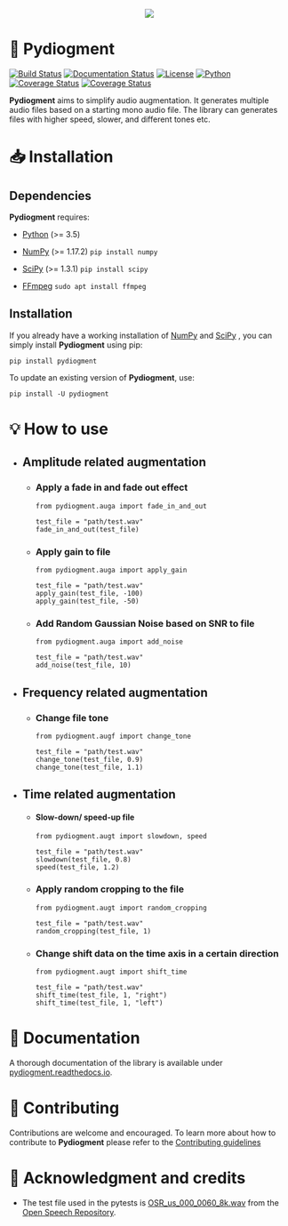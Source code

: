 <p align="center">
<img src="https://github.com/SuperKogito/pydiogment/blob/master/docs/icon.png?raw=true">
</p>

:bell:	Pydiogment
==========

[![Build Status](https://travis-ci.org/SuperKogito/pydiogment.svg?branch=master)](https://travis-ci.org/SuperKogito/pydiogment) [![Documentation Status](https://readthedocs.org/projects/pydiogment/badge/?version=latest)](https://pydiogment.readthedocs.io/en/latest/?badge=latest) [![License](https://img.shields.io/badge/license-BSD%203--Clause%20License%20(Revised)%20-blue)](https://github.com/SuperKogito/pydiogment/blob/master/LICENSE) [![Python](https://img.shields.io/badge/python-3.5%20%7C%203.6%20%7C%203.7-blue)](https://www.python.org/doc/versions/) [![Coverage Status](https://codecov.io/gh/SuperKogito/pydiogment/graph/badge.svg)](https://codecov.io/gh/SuperKogito/pydiogment) [![Coverage Status](https://coveralls.io/repos/github/SuperKogito/pydiogment/badge.svg?branch=master)](https://coveralls.io/github/SuperKogito/pydiogment?branch=master)

**Pydiogment** aims to simplify audio augmentation. It generates multiple audio files based on a starting mono audio file. The library can generates files with higher speed, slower, and different tones etc.

:inbox_tray: Installation
============

Dependencies
------------

**Pydiogment** requires:

-	[Python](https://www.python.org/download/releases/3.0/) (>= 3.5)  
-	[NumPy](https://numpy.org/) (>= 1.17.2)
  `pip install numpy`

-	[SciPy](https://www.scipy.org/)  (>= 1.3.1)
  `pip install scipy`


- [FFmpeg](https://www.ffmpeg.org/)
  `sudo apt install ffmpeg`



Installation
-------------
If you already have a working installation of [NumPy](https://numpy.org/) and [SciPy](https://www.scipy.org/) , you can simply install **Pydiogment** using pip:

```
pip install pydiogment
```
To update an existing version of  **Pydiogment**, use:
```
pip install -U pydiogment
```

:bulb:  How to use
==========

- ## Amplitude related augmentation
  - ### Apply a fade in and fade out effect
    ```python3
    from pydiogment.auga import fade_in_and_out

    test_file = "path/test.wav"
    fade_in_and_out(test_file)
    ```

  - ### Apply gain to file
    ```python3
    from pydiogment.auga import apply_gain

    test_file = "path/test.wav"
    apply_gain(test_file, -100)
    apply_gain(test_file, -50)
    ```

  - ### Add Random Gaussian Noise based on SNR to file
    ```python3
    from pydiogment.auga import add_noise

    test_file = "path/test.wav"
    add_noise(test_file, 10)
    ```


- ## Frequency related augmentation
  - ### Change file tone
    ```python3
    from pydiogment.augf import change_tone

    test_file = "path/test.wav"
    change_tone(test_file, 0.9)
    change_tone(test_file, 1.1)
    ```

- ## Time related augmentation    
  - #### Slow-down/ speed-up file
    ```python3
    from pydiogment.augt import slowdown, speed

    test_file = "path/test.wav"
    slowdown(test_file, 0.8)
    speed(test_file, 1.2)
    ```

  - ### Apply random cropping to the file
    ```python3
    from pydiogment.augt import random_cropping

    test_file = "path/test.wav"
    random_cropping(test_file, 1)
    ```

  - ### Change shift data on the time axis in a certain direction
    ```python3
    from pydiogment.augt import shift_time

    test_file = "path/test.wav"
    shift_time(test_file, 1, "right")
    shift_time(test_file, 1, "left")
    ```

:bookmark_tabs:  Documentation  
==============
A thorough documentation of the library is available under [pydiogment.readthedocs.io](https://pydiogment.readthedocs.io/en/latest/index.html).

:construction_worker:	 Contributing        
============

Contributions are welcome and encouraged. To learn more about how to contribute to **Pydiogment** please refer to the [Contributing guidelines](https://github.com/SuperKogito/pydiogment/blob/master/CONTRIBUTING.md)

:tada:	Acknowledgment and credits     
============================
- The test file used in the pytests is [OSR_us_000_0060_8k.wav](https://www.voiptroubleshooter.com/open_speech/american/OSR_us_000_0060_8k.wav) from the [Open Speech Repository](https://www.voiptroubleshooter.com/open_speech/american.html).
